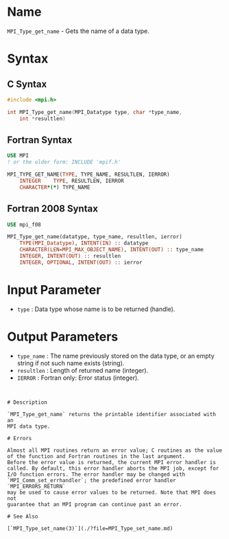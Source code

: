 # Name

`MPI_Type_get_name` - Gets the name of a data type.

# Syntax

## C Syntax

```c
#include <mpi.h>

int MPI_Type_get_name(MPI_Datatype type, char *type_name,
    int *resultlen)
```

## Fortran Syntax

```fortran
USE MPI
! or the older form: INCLUDE 'mpif.h'

MPI_TYPE_GET_NAME(TYPE, TYPE_NAME, RESULTLEN, IERROR)
    INTEGER    TYPE, RESULTLEN, IERROR 
    CHARACTER*(*) TYPE_NAME
```

## Fortran 2008 Syntax

```fortran
USE mpi_f08

MPI_Type_get_name(datatype, type_name, resultlen, ierror)
    TYPE(MPI_Datatype), INTENT(IN) :: datatype
    CHARACTER(LEN=MPI_MAX_OBJECT_NAME), INTENT(OUT) :: type_name
    INTEGER, INTENT(OUT) :: resultlen
    INTEGER, OPTIONAL, INTENT(OUT) :: ierror
```


# Input Parameter

* `type` : Data type whose name is to be returned (handle).

# Output Parameters

* `type_name` : The name previously stored on the data type, or an empty string if
not such name exists (string).
* `resultlen` : Length of returned name (integer).
* `IERROR` : Fortran only: Error status (integer).
```


# Description

`MPI_Type_get_name` returns the printable identifier associated with an
MPI data type.

# Errors

Almost all MPI routines return an error value; C routines as the value
of the function and Fortran routines in the last argument.
Before the error value is returned, the current MPI error handler is
called. By default, this error handler aborts the MPI job, except for
I/O function errors. The error handler may be changed with
`MPI_Comm_set_errhandler`; the predefined error handler `MPI_ERRORS_RETURN`
may be used to cause error values to be returned. Note that MPI does not
guarantee that an MPI program can continue past an error.

# See Also

[`MPI_Type_set_name(3)`](./?file=MPI_Type_set_name.md)
